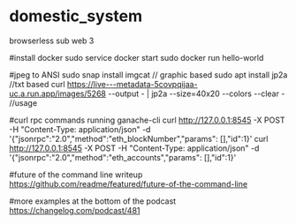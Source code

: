 # domestic_system

browserless sub web 3

#install docker
sudo service docker start
sudo docker run hello-world

#jpeg to ANSI
sudo snap install imgcat // graphic based
sudo apt install jp2a //txt based
curl https://live---metadata-5covpqijaa-uc.a.run.app/images/5268 --output - | jp2a --size=40x20 --colors --clear - //usage

#curl rpc commands running ganache-cli
curl http://127.0.0.1:8545 -X POST -H "Content-Type: application/json" -d '{"jsonrpc":"2.0","method":"eth_blockNumber","params": [],"id":1}'
curl http://127.0.0.1:8545 -X POST -H "Content-Type: application/json" -d '{"jsonrpc":"2.0","method":"eth_accounts","params": [],"id":1}'

#future of the command line writeup
https://github.com/readme/featured/future-of-the-command-line

#more examples at the bottom of the podcast
https://changelog.com/podcast/481
